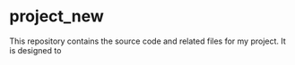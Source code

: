 # project_new
This repository contains the source code and related files for my project. It is designed to
